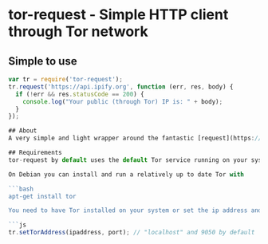 # tor-request - Simple HTTP client through Tor network

## Simple to use
```js
var tr = require('tor-request');
tr.request('https://api.ipify.org', function (err, res, body) {
  if (!err && res.statusCode == 200) {
    console.log("Your public (through Tor) IP is: " + body);
  }
});

## About
A very simple and light wrapper around the fantastic [request](https://github.com/request/request) library to send the requests thourgh Tor. This is done by feeding configured SocksAgent to the request options.

## Requirements
tor-request by default uses the default Tor service running on your system. By default Tor runs on port 9050 (localhost of course). See [TorProject.org](https://www.torproject.org/docs/debian.html.en) for details.

On Debian you can install and run a relatively up to date Tor with

```bash
apt-get install tor

You need to have Tor installed on your system or set the ip address and port of a public Tor server by running the command.

```js
tr.setTorAddress(ipaddress, port); // "localhost" and 9050 by default
